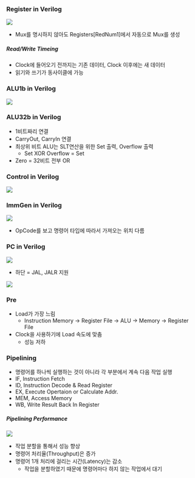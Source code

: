 ### Register in Verilog

<img src="https://github.com/L-Hyun/L-Hyun.github.io/blob/main/assets/CS/14-1.png?raw=true" />

- Mux를 명시하지 않아도 Registers[RedNum1]에서 자동으로 Mux를 생성

##### Read/Write Timeing

- Clock에 들어오기 전까지는 기존 데이터, Clock 이후에는 새 데이터
- 읽기와 쓰기가 동사이클에 가능

### ALU1b in Verilog

<img src="https://github.com/L-Hyun/L-Hyun.github.io/blob/main/assets/CS/14-2.png?raw=true" />

### ALU32b in Verilog

- 1비트짜리 연결
- CarryOut, CarryIn 연결
- 최상위 비트 ALU는 SLT연산을 위한 Set 출력, Overflow 출력
  - Set XOR Overflow = Set
- Zero = 32비트 전부 OR

### Control in Verilog

<img src="https://github.com/L-Hyun/L-Hyun.github.io/blob/main/assets/CS/14-3.png?raw=true" />

### ImmGen in Verilog

<img src="https://github.com/L-Hyun/L-Hyun.github.io/blob/main/assets/CS/14-4.png?raw=true" />

- OpCode를 보고 명령어 타입에 따라서 가져오는 위치 다름

### PC in Verilog

<img src="https://github.com/L-Hyun/L-Hyun.github.io/blob/main/assets/CS/14-5.png?raw=true" />

- 하단 = JAL, JALR 지원

<img src="https://github.com/L-Hyun/L-Hyun.github.io/blob/main/assets/CS/14-6.png?raw=true" />

### Pre

- Load가 가장 느림
  - Instruction Memory -> Register File -> ALU -> Memory -> Register File
- Clock을 사용하기에 Load 속도에 맞춤
  - 성능 저하

### Pipelining

- 명령어를 하나씩 실행하는 것이 아니라 각 부분에서 계속 다음 작업 실행
- IF, Instruction Fetch
- ID, Instruction Decode & Read Register
- EX, Execute Opertaion or Calculate Addr.
- MEM, Access Memory
- WB, Write Result Back In Register

##### Pipelining Performance

<img src="https://github.com/L-Hyun/L-Hyun.github.io/blob/main/assets/CS/14-7.png?raw=true" />

- 작업 분할을 통해서 성능 향상
- 명령어 처리율(Throughput)은 증가
- 명령어 1개 처리에 걸리는 시간(Latency)는 감소
  - 작업을 분할하였기 때문에 명령어마다 하지 않는 작업에서 대기
